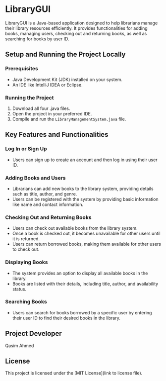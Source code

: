 # LibraryGUI
LibraryGUI is a Java-based application designed to help librarians manage their library resources efficiently. It provides functionalities for adding books, managing users, checking out and returning books, as well as searching for books by user ID.

## Setup and Running the Project Locally

### Prerequisites
- Java Development Kit (JDK) installed on your system.
- An IDE like IntelliJ IDEA or Eclipse.

### Running the Project
1. Download all four .java files.
2. Open the project in your preferred IDE.
3. Compile and run the `LibraryManagementSystem.java` file.

## Key Features and Functionalities

### Log In or Sign Up
- Users can sign up to create an account and then log in using their user ID.

### Adding Books and Users
- Librarians can add new books to the library system, providing details such as title, author, and genre.
- Users can be registered with the system by providing basic information like name and contact information.

### Checking Out and Returning Books
- Users can check out available books from the library system.
- Once a book is checked out, it becomes unavailable for other users until it is returned.
- Users can return borrowed books, making them available for other users to check out.

### Displaying Books
- The system provides an option to display all available books in the library.
- Books are listed with their details, including title, author, and availability status.

### Searching Books
- Users can search for books borrowed by a specific user by entering their user ID to find their desired books in the library.

## Project Developer
Qasim Ahmed

## License
This project is licensed under the [MIT License](link to license file).
